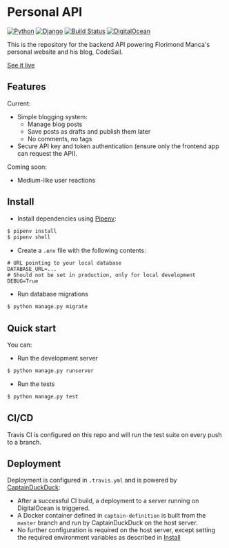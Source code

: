 # Personal API

[![Python](https://img.shields.io/badge/python-3.7-blue.svg)](https://docs.python.org/3/)
[![Django](https://img.shields.io/badge/django-2.0-blue.svg)](https://www.djangoproject.com)
[![Build Status](https://travis-ci.org/florimondmanca/personal-api.svg?branch=master)](https://travis-ci.org/florimondmanca/personal-api)
[![DigitalOcean](https://img.shields.io/badge/digitalocean-deployed-brightgreen.svg)](https://digitalocean.com)

This is the repository for the backend API powering Florimond Manca's personal website and his blog, CodeSail.

[See it live](http://www.florimondmanca.com)

## Features

Current:

- Simple blogging system:
  - Manage blog posts
  - Save posts as drafts and publish them later
  - No comments, no tags
- Secure API key and token authentication (ensure only the frontend app can request the API).

Coming soon:

- Medium-like user reactions

## Install

- Install dependencies using [Pipenv](https://docs.pipenv.org):

```bash
$ pipenv install
$ pipenv shell
```

- Create a `.env` file with the following contents:

```text
# URL pointing to your local database
DATABASE_URL=...
# Should not be set in production, only for local development
DEBUG=True
```

- Run database migrations

```bash
$ python manage.py migrate
```

## Quick start

You can:

- Run the development server

```bash
$ python manage.py runserver
```

- Run the tests

```bash
$ python manage.py test
```

## CI/CD

Travis CI is configured on this repo and will run the test suite on every push to a branch.

## Deployment

Deployment is configured in `.travis.yml` and is powered by [CaptainDuckDuck](https://captainduckduck.com):

- After a successful CI build, a deployment to a server running on DigitalOcean is triggered.
- A Docker container defined in `captain-definition` is built from the `master` branch and run by CaptainDuckDuck on the host server.
- No further configuration is required on the host server, except setting the required environment variables as described in [Install](#install)
